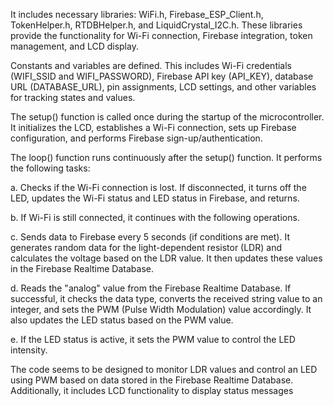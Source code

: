 It includes necessary libraries: WiFi.h, Firebase_ESP_Client.h, TokenHelper.h, RTDBHelper.h, and LiquidCrystal_I2C.h. These libraries provide the functionality for Wi-Fi connection, Firebase integration, token management, and LCD display.

Constants and variables are defined. This includes Wi-Fi credentials (WIFI_SSID and WIFI_PASSWORD), Firebase API key (API_KEY), database URL (DATABASE_URL), pin assignments, LCD settings, and other variables for tracking states and values.

The setup() function is called once during the startup of the microcontroller. It initializes the LCD, establishes a Wi-Fi connection, sets up Firebase configuration, and performs Firebase sign-up/authentication.

The loop() function runs continuously after the setup() function. It performs the following tasks:

a. Checks if the Wi-Fi connection is lost. If disconnected, it turns off the LED, updates the Wi-Fi status and LED status in Firebase, and returns.

b. If Wi-Fi is still connected, it continues with the following operations.

c. Sends data to Firebase every 5 seconds (if conditions are met). It generates random data for the light-dependent resistor (LDR) and calculates the voltage based on the LDR value. It then updates these values in the Firebase Realtime Database.

d. Reads the "analog" value from the Firebase Realtime Database. If successful, it checks the data type, converts the received string value to an integer, and sets the PWM (Pulse Width Modulation) value accordingly. It also updates the LED status based on the PWM value.

e. If the LED status is active, it sets the PWM value to control the LED intensity.

The code seems to be designed to monitor LDR values and control an LED using PWM based on data stored in the Firebase Realtime Database. Additionally, it includes LCD functionality to display status messages
